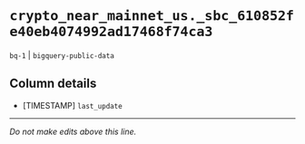 # `crypto_near_mainnet_us._sbc_610852fe40eb4074992ad17468f74ca3`
`bq-1` | `bigquery-public-data`

## Column details
* [TIMESTAMP] `last_update`

-------------------------------------------------------------------------------
*Do not make edits above this line.*
